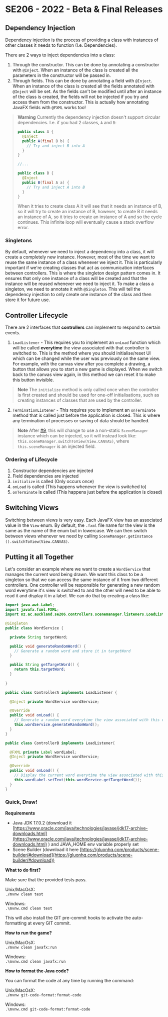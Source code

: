 # SE206 - 2022 - Beta & Final Releases

## Dependency Injection

Dependency injection is the process of providing a class with instances of other classes it
needs to function (I.e. Dependencies).

There are 2 ways to inject dependencies into a class:
1. Through the constructor. This can be done by annotating a constructor with `@Inject`. When
   an instance of the class is created all the parameters in the constructor will be passed in.
2. Through fields. This can be done by annotating a field with `@Inject`. When an instance of
   the class is created all the fields annotated with `@Inject` will be set. As the fields can't
   be modified until after an instance of the class is created, the fields will not be injected
   if you try and access them from the constructor. This is actually how annotating JavaFX
   fields with `@FXML` works too!

> **Warning**
> Currently the dependency injection doesn't support circular dependencies. I.e. if you had 2
> classes, `A` and `B`:
> ```java
> public class A {
>   @Inject
>   public A(final B b) {
>     // Try and inject B into A
>   }
> }
>
> //...
>
> public class B {
>   @Inject
>   public B(final A a) {
>     // Try and inject A into B
>   }
> }
> ```
> When it tries to create class A it will see that it needs an instance of B, so it will try to
> create an instance of B, however, to create B it needs an instance of A, so it tries to create
> an instance of A and so the cycle continues. This infinite loop will eventually cause a stack
> overflow error.

### Singletons

By default, whenever we need to inject a dependency into a class, it will create a completely
new instance. However, most of the time we want to reuse the same instance of a class whenever
we inject it. This is particularly important if we're creating classes that act as communication
interfaces between controllers. This is where the singleton design pattern comes in.
It ensures that only one instance of a class will be created and that the instance will be
reused whenever we need to inject it. To make a class a singleton, we need to annotate it with
`@Singleton`. This will tell the dependency injection to only create one instance of the class
and then store it for future use.

## Controller Lifecycle

There are 2 interfaces that **controllers** can implement to respond to certain events.

1. `LoadListener` - This requires you to implement an `onLoad` function which will be called
   **everytime** the view associated with that controller is switched to. This is the method 
   where you should initialise/reset UI which can be changed while the user was previously on 
   the same view. For example, with the canvas view after you complete a drawing, a button that 
   allows you to start a new game is displayed. When we switch back to the
   canvas view again, in this method we can reset it to make this button invisible.

> **Note**
> The `initialize` method is only called once when the controller is first created and should be
> used for one-off initialisations, such as creating instances of classes that are used by the
> controller.

2. `TerminationListener` - This requires you to implement an `onTerminate` method that is called
   just before the application is closed. This is where any termination of processes or saving 
   of data should be handled.

> **Note**
> After [#9](https://github.com/SOFTENG206-2022/quick-draw-beta-final-team-09/issues/9), this will
> change to use a non-static `SceneManager` instance which can be
> injected, so
> it will instead look like: `this.sceneManager.switchToView(View.CANVAS)`,
> where `this.sceneManager`
> is an injected field.

### Ordering of Lifecycle

1. Constructor dependencies are injected
2. Field dependencies are injected
3. `initialize` is called (Only occurs once)
4. `onLoad` is called (This happens whenever the view is switched to)
5. `onTerminate` is called (This happens just before the application is closed)

## Switching Views

Switching between views is very easy. Each JavaFX view has an associated value in the `View` enum.
By default, the `.fxml` file name for the view is the same as the name of the enum but in
lowercase. We can then switch between views whenever we need by calling `SceneManager.getInstance
().switchToView(View.CANVAS)`.

## Putting it all Together

Let's consider an example where we want to create a `WordService` that manages the current word 
being drawn. We want this class to be a singleton so that we can access the same instance of it 
from two different controllers. One controller will be responsible for generating a new random 
word everytime it's view is switched to and the other will need to be able to read it and 
display it in a label. We can do that by creating a class like:

```java
import java.awt.Label;
import javafx.fxml.FXML;
import nz.ac.auckland.se206.controllers.scenemanager.listeners.LoadListener;

@Singleton
public class WordService {

  private String targetWord;

  public void generateRandomWord() {
    // Generate a random word and store it in targetWord
  }

  public String getTargetWord() {
    return this.targetWord;
  }
  
}

public class ControllerA implements LoadListener {

  @Inject private WordService wordService;

  @Override
  public void onLoad() {
    // Generate a random word everytime the view associated with this controller is switched to
    this.wordService.generateRandomWord();
  }
}

public class ControllerB implements LoadListener{

  @FXML private Label wordLabel;
  @Inject private WordService wordService;

  @Override
  public void onLoad() {
    // Display the current word everytime the view associated with this controller is switched to
    this.wordLabel.setText(this.wordService.getTargetWord());
  }
}
```

### Quick, Draw!

**Requirements**

- Java JDK 17.0.2 (download
  it [https://www.oracle.com/java/technologies/javase/jdk17-archive-downloads.html](https://www.oracle.com/java/technologies/javase/jdk17-archive-downloads.html) )
  and JAVA_HOME env variable properly set
- Scene Builder (download it
  here [https://gluonhq.com/products/scene-builder/#download](https://gluonhq.com/products/scene-builder/#download))

**What to do first?**

Make sure that the provided tests pass.

Unix/MacOsX:  
`./mvnw clean test`

Windows:  
`.\mvnw.cmd clean test`

This will also install the GIT pre-commit hooks to activate the auto-formatting at every GIT commit.

**How to run the game?**

Unix/MacOsX:  
`./mvnw clean javafx:run`

Windows:  
`.\mvnw.cmd clean javafx:run`

**How to format the Java code?**

You can format the code at any time by running the command:

Unix/MacOsX:  
`./mvnw git-code-format:format-code `

Windows:  
`.\mvnw.cmd git-code-format:format-code `